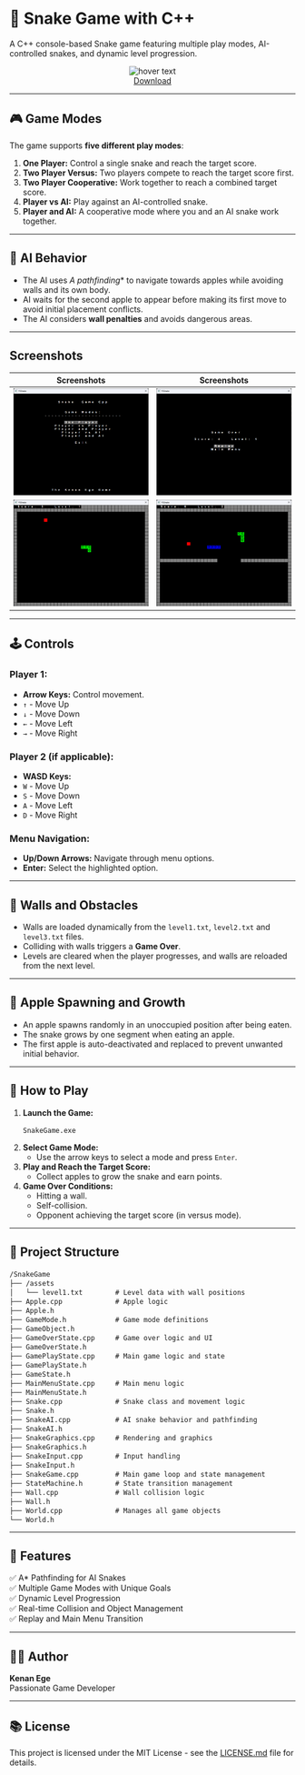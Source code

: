 
# 🐍 Snake Game with C++
A C++ console-based Snake game featuring multiple play modes, AI-controlled snakes, and dynamic level progression.

<p align="center">
  <img src="https://github.com/user-attachments/assets/600b5d6d-3041-42a5-b0d7-e50ef61a2211" width="250" title="hover text"><br>
  <a href="https://github.com/KenanAegean/Snake-Game-Cpp/releases">Download</a>
</p>

---

## 🎮 Game Modes
The game supports **five different play modes**:
1. **One Player:** Control a single snake and reach the target score.
2. **Two Player Versus:** Two players compete to reach the target score first.
3. **Two Player Cooperative:** Work together to reach a combined target score.
4. **Player vs AI:** Play against an AI-controlled snake.
5. **Player and AI:** A cooperative mode where you and an AI snake work together.

---

## 🧠 AI Behavior
- The AI uses **A* pathfinding** to navigate towards apples while avoiding walls and its own body.
- AI waits for the second apple to appear before making its first move to avoid initial placement conflicts.
- The AI considers **wall penalties** and avoids dangerous areas.

---

## Screenshots

Screenshots           |  Screenshots 
:-------------------------:|:-------------------------:
![](ForReadme/1.png)  |  ![](ForReadme/3.png)
![](ForReadme/2.png)  |  ![](ForReadme/4.png)


---

## 🕹️ Controls
### Player 1:
- **Arrow Keys:** Control movement.
- `↑` - Move Up  
- `↓` - Move Down  
- `←` - Move Left  
- `→` - Move Right  

### Player 2 (if applicable):
- **WASD Keys:**
- `W` - Move Up  
- `S` - Move Down  
- `A` - Move Left  
- `D` - Move Right  

### Menu Navigation:
- **Up/Down Arrows:** Navigate through menu options.  
- **Enter:** Select the highlighted option.

---

## 🧱 Walls and Obstacles
- Walls are loaded dynamically from the `level1.txt`, `level2.txt` and `level3.txt` files.
- Colliding with walls triggers a **Game Over**.
- Levels are cleared when the player progresses, and walls are reloaded from the next level.

---

## 🍎 Apple Spawning and Growth
- An apple spawns randomly in an unoccupied position after being eaten.
- The snake grows by one segment when eating an apple.
- The first apple is auto-deactivated and replaced to prevent unwanted initial behavior.

---

## 📜 How to Play
1. **Launch the Game:**
   ```
   SnakeGame.exe
   ```
2. **Select Game Mode:**
   - Use the arrow keys to select a mode and press `Enter`.
3. **Play and Reach the Target Score:**
   - Collect apples to grow the snake and earn points.
4. **Game Over Conditions:**
   - Hitting a wall.
   - Self-collision.
   - Opponent achieving the target score (in versus mode).

---

## 📝 Project Structure
```
/SnakeGame
├── /assets
│   └── level1.txt        # Level data with wall positions
├── Apple.cpp             # Apple logic
├── Apple.h
├── GameMode.h            # Game mode definitions
├── GameObject.h
├── GameOverState.cpp     # Game over logic and UI
├── GameOverState.h
├── GamePlayState.cpp     # Main game logic and state
├── GamePlayState.h
├── GameState.h
├── MainMenuState.cpp     # Main menu logic
├── MainMenuState.h
├── Snake.cpp             # Snake class and movement logic
├── Snake.h
├── SnakeAI.cpp           # AI snake behavior and pathfinding
├── SnakeAI.h
├── SnakeGraphics.cpp     # Rendering and graphics
├── SnakeGraphics.h
├── SnakeInput.cpp        # Input handling
├── SnakeInput.h
├── SnakeGame.cpp         # Main game loop and state management
├── StateMachine.h        # State transition management
├── Wall.cpp              # Wall collision logic
├── Wall.h
├── World.cpp             # Manages all game objects
└── World.h
```

---

## 🎁 Features
✅ A* Pathfinding for AI Snakes  
✅ Multiple Game Modes with Unique Goals  
✅ Dynamic Level Progression  
✅ Real-time Collision and Object Management  
✅ Replay and Main Menu Transition  

---


## 👨‍💻 Author
**Kenan Ege**  
Passionate Game Developer 

---

## 📚 License
This project is licensed under the MIT License - see the [LICENSE.md](LICENSE.md) file for details.
